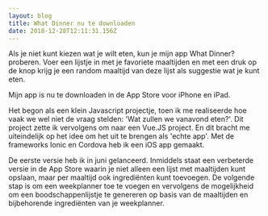 ```yaml
---
layout: blog
title: What Dinner nu te downloaden
date: 2018-12-28T12:11:31.156Z
---
```

Als je niet kunt kiezen wat je wilt eten, kun je mijn app What Dinner? proberen. Voer een lijstje in met je favoriete maaltijden en met een druk op de knop krijg je een random maaltijd van deze lijst als suggestie wat je kunt eten.

Mijn app is nu te downloaden in de App Store voor iPhone en iPad.

Het begon als een klein Javascript projectje, toen ik me realiseerde hoe vaak we wel niet de vraag stelden: 'Wat zullen we vanavond eten?'. Dit project zette ik vervolgens om naar een Vue.JS project. En dit bracht me uiteindelijk op het idee om het uit te brengen als 'echte app'. Met de frameworks Ionic en Cordova heb ik een iOS app gemaakt.

De eerste versie heb ik in juni gelanceerd. Inmiddels staat een verbeterde versie in de App Store waarin je niet alleen een lijst met maaltijden kunt opslaan, maar per maaltijd ook ingrediënten kunt toevoegen.
De volgende stap is om een weekplanner toe te voegen en vervolgens de mogelijkheid om een boodschappenlijstje te genereren op basis van de maaltijden en bijbehorende ingrediënten van je weekplanner.